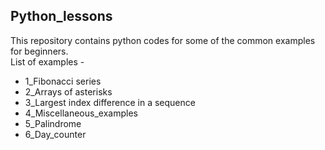 ## Python_lessons
This repository contains python codes for some of the common examples for beginners.  
List of examples - 
* 1_Fibonacci series
* 2_Arrays of asterisks
* 3_Largest index difference in a sequence
* 4_Miscellaneous_examples
* 5_Palindrome
* 6_Day_counter

